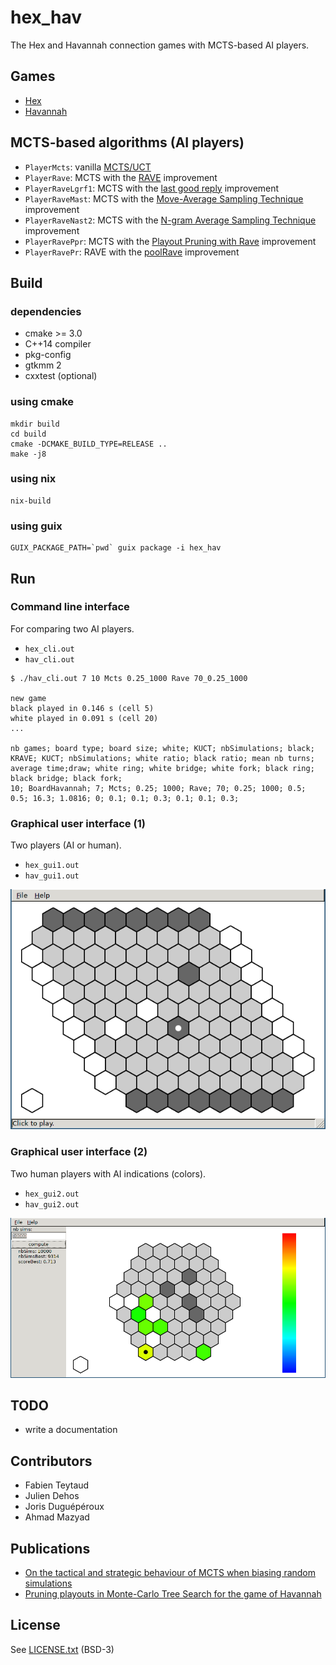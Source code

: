 # hex_hav

The Hex and Havannah connection games with MCTS-based AI players.


## Games 

- [Hex](https://en.wikipedia.org/wiki/Hex_(board_game))
- [Havannah](https://en.wikipedia.org/wiki/Havannah)



## MCTS-based algorithms (AI players)

- `PlayerMcts`: vanilla [MCTS/UCT](https://pdfs.semanticscholar.org/a441/488e8fe40370b7f5f99eb5a1659d93fb7091.pdf)
- `PlayerRave`: MCTS with the [RAVE](http://machinelearning.wustl.edu/mlpapers/paper_files/icml2007_GellyS07.pdf) improvement
- `PlayerRaveLgrf1`: MCTS with the [last good reply](http://ieeexplore.ieee.org/stamp/stamp.jsp?arnumber=5672398) improvement
- `PlayerRaveMast`: MCTS with the [Move-Average Sampling Technique](www.aaai.org/Papers/AAAI/2008/AAAI08-041.pdf) improvement
- `PlayerRaveNast2`: MCTS with the [N-gram Average Sampling Technique](http://ieeexplore.ieee.org/document/6203383/) improvement
- `PlayerRavePpr`: MCTS with the [Playout Pruning with Rave](https://hal.archives-ouvertes.fr/hal-01342347/document) improvement
- `PlayerRavePr`: RAVE with the [poolRave](https://hal.inria.fr/inria-00485555/file/poolrave.pdf) improvement


## Build 

### dependencies

- cmake >= 3.0
- C++14 compiler
- pkg-config
- gtkmm 2
- cxxtest (optional)

### using cmake

```
mkdir build
cd build
cmake -DCMAKE_BUILD_TYPE=RELEASE ..
make -j8
```

### using nix

```
nix-build 
```

### using guix 

```
GUIX_PACKAGE_PATH=`pwd` guix package -i hex_hav
```


## Run 

### Command line interface

For comparing two AI players.

- `hex_cli.out`
- `hav_cli.out`

```
$ ./hav_cli.out 7 10 Mcts 0.25_1000 Rave 70_0.25_1000

new game
black played in 0.146 s (cell 5)
white played in 0.091 s (cell 20)
...

nb games; board type; board size; white; KUCT; nbSimulations; black; KRAVE; KUCT; nbSimulations; white ratio; black ratio; mean nb turns; average time;draw; white ring; white bridge; white fork; black ring; black bridge; black fork;
10; BoardHavannah; 7; Mcts; 0.25; 1000; Rave; 70; 0.25; 1000; 0.5; 0.5; 16.3; 1.0816; 0; 0.1; 0.1; 0.3; 0.1; 0.1; 0.3; 
```

### Graphical user interface (1)

Two players (AI or human).

- `hex_gui1.out`
- `hav_gui1.out`

![](doc/screenshot_hex_gui1.png)


### Graphical user interface (2)

Two human players with AI indications (colors).

- `hex_gui2.out`
- `hav_gui2.out`

![](doc/screenshot_hav_gui2.png)


## TODO

- write a documentation 


## Contributors

- Fabien Teytaud
- Julien Dehos
- Joris Duguépéroux
- Ahmad Mazyad


## Publications

- [On the tactical and strategic behaviour of MCTS when biasing random simulations](https://hal.archives-ouvertes.fr/hal-01267056)
- [Pruning playouts in Monte-Carlo Tree Search for the game of Havannah](https://hal.archives-ouvertes.fr/hal-01342347)


## License

See [LICENSE.txt](LICENSE.txt) (BSD-3)


